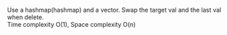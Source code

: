 Use a hashmap(hashmap) and a vector. Swap the target val and the last val when delete.  
Time complexity O(1), Space complexity O(n)